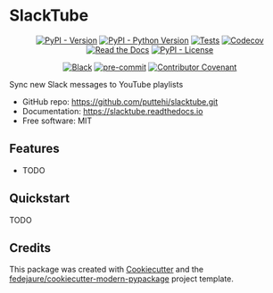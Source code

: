 
# SlackTube


<div align="center">

[![PyPI - Version](https://img.shields.io/pypi/v/slacktube.svg)](https://pypi.python.org/pypi/slacktube)
[![PyPI - Python Version](https://img.shields.io/pypi/pyversions/slacktube.svg)](https://pypi.python.org/pypi/slacktube)
[![Tests](https://github.com/puttehi/slacktube/workflows/tests/badge.svg)](https://github.com/puttehi/slacktube/actions?workflow=tests)
[![Codecov](https://codecov.io/gh/puttehi/slacktube/branch/main/graph/badge.svg)](https://codecov.io/gh/puttehi/slacktube)
[![Read the Docs](https://readthedocs.org/projects/slacktube/badge/)](https://slacktube.readthedocs.io/)
[![PyPI - License](https://img.shields.io/pypi/l/slacktube.svg)](https://pypi.python.org/pypi/slacktube)

[![Black](https://img.shields.io/badge/code%20style-black-000000.svg)](https://github.com/psf/black)
[![pre-commit](https://img.shields.io/badge/pre--commit-enabled-brightgreen?logo=pre-commit&logoColor=white)](https://github.com/pre-commit/pre-commit)
[![Contributor Covenant](https://img.shields.io/badge/Contributor%20Covenant-2.0-4baaaa.svg)](https://www.contributor-covenant.org/version/2/0/code_of_conduct/)

</div>


Sync new Slack messages to YouTube playlists


* GitHub repo: <https://github.com/puttehi/slacktube.git>
* Documentation: <https://slacktube.readthedocs.io>
* Free software: MIT


## Features

* TODO

## Quickstart

TODO

## Credits

This package was created with [Cookiecutter][cookiecutter] and the [fedejaure/cookiecutter-modern-pypackage][cookiecutter-modern-pypackage] project template.

[cookiecutter]: https://github.com/cookiecutter/cookiecutter
[cookiecutter-modern-pypackage]: https://github.com/fedejaure/cookiecutter-modern-pypackage
